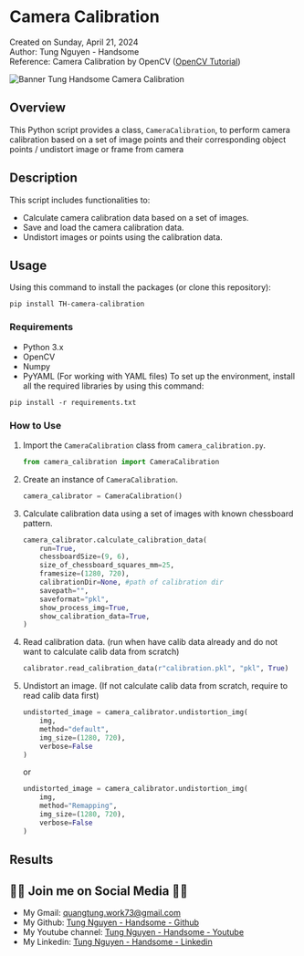 ﻿# Camera Calibration

Created on Sunday, April 21, 2024  
Author: Tung Nguyen - Handsome  
Reference: Camera Calibration by OpenCV ([OpenCV Tutorial](https://docs.opencv.org/4.x/dc/dbb/tutorial_py_calibration.html))

![Banner Tung Handsome Camera Calibration](https://github.com/nguyenquangtung/Camera_Calibration/assets/59195029/023dd5de-9801-44c7-a990-176921246aa8)

## Overview

This Python script provides a class, `CameraCalibration`, to perform camera calibration based on a set of image points and their corresponding object points / undistort image or frame from camera

## Description

This script includes functionalities to:

- Calculate camera calibration data based on a set of images.
- Save and load the camera calibration data.
- Undistort images or points using the calibration data.

## Usage

Using this command to install the packages (or clone this repository):

```
pip install TH-camera-calibration
```

### Requirements

- Python 3.x
- OpenCV
- Numpy
- PyYAML (For working with YAML files)
  To set up the environment, install all the required libraries by using this command:

```
pip install -r requirements.txt
```

### How to Use

1. Import the `CameraCalibration` class from `camera_calibration.py`.

   ```python
   from camera_calibration import CameraCalibration
   ```

2. Create an instance of `CameraCalibration`.

   ```python
   camera_calibrator = CameraCalibration()
   ```

3. Calculate calibration data using a set of images with known chessboard pattern.

   ```python
   camera_calibrator.calculate_calibration_data(
       run=True,
       chessboardSize=(9, 6),
       size_of_chessboard_squares_mm=25,
       framesize=(1280, 720),
       calibrationDir=None, #path of calibration dir
       savepath="",
       saveformat="pkl",
       show_process_img=True,
       show_calibration_data=True,
   )
   ```

4. Read calibration data. (run when have calib data already and do not want to calculate calib data from scratch)
   ```python
   calibrator.read_calibration_data(r"calibration.pkl", "pkl", True)
   ```
5. Undistort an image. (If not calculate calib data from scratch, require to read calib data first)

   ```python
   undistorted_image = camera_calibrator.undistortion_img(
       img,
       method="default",
       img_size=(1280, 720),
       verbose=False
   )
   ```

   or

   ```python
   undistorted_image = camera_calibrator.undistortion_img(
       img,
       method="Remapping",
       img_size=(1280, 720),
       verbose=False
   )
   ```

## Results

## 💚🖤 Join me on Social Media 🖤💚

- My Gmail: quangtung.work73@gmail.com
- My Github: [Tung Nguyen - Handsome - Github](https://github.com/nguyenquangtung)
- My Youtube channel: [Tung Nguyen - Handsome - Youtube](https://www.youtube.com/@tungquangnguyen731)
- My Linkedin: [Tung Nguyen - Handsome - Linkedin](https://www.linkedin.com/in/tungnguyen73/)
